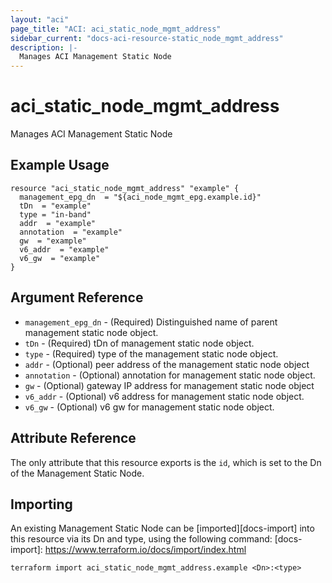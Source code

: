 ```yaml
---
layout: "aci"
page_title: "ACI: aci_static_node_mgmt_address"
sidebar_current: "docs-aci-resource-static_node_mgmt_address"
description: |-
  Manages ACI Management Static Node
---
```


# aci_static_node_mgmt_address #
Manages ACI Management Static Node

## Example Usage ##

```hcl
resource "aci_static_node_mgmt_address" "example" {
  management_epg_dn  = "${aci_node_mgmt_epg.example.id}"
  tDn  = "example"
  type = "in-band"
  addr  = "example"
  annotation  = "example"
  gw  = "example"
  v6_addr  = "example"
  v6_gw  = "example"
}
```


## Argument Reference ##

* `management_epg_dn` - (Required) Distinguished name of parent management static node object.
* `tDn` - (Required) tDn of management static node object.
* `type` - (Required) type of the management static node object.
* `addr` - (Optional) peer address of the management static node object
* `annotation` - (Optional) annotation for management static node object.
* `gw` - (Optional) gateway IP address for management static node object
* `v6_addr` - (Optional) v6 address for management static node object.
* `v6_gw` - (Optional) v6 gw for management static node object.



## Attribute Reference

The only attribute that this resource exports is the `id`, which is set to the
Dn of the Management Static Node.

## Importing ##

An existing Management Static Node can be [imported][docs-import] into this resource via its Dn and type, using the following command:
[docs-import]: https://www.terraform.io/docs/import/index.html


```
terraform import aci_static_node_mgmt_address.example <Dn>:<type>
```